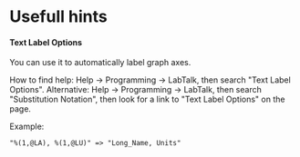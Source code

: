 Usefull hints
=============

#### Text Label Options

You can use it to automatically label graph axes. 

How to find help: Help -> Programming -> LabTalk, then search "Text Label Options". 
Alternative: Help -> Programming -> LabTalk, then search "Substitution Notation", then look for a link to "Text Label Options" on the page.

Example:
```
"%(1,@LA), %(1,@LU)" => "Long_Name, Units"
```
